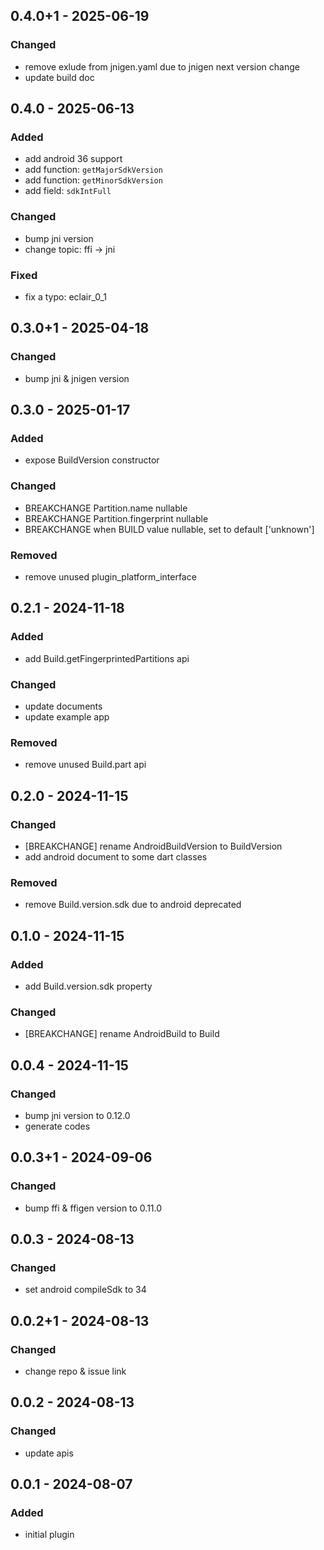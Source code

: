 ## 0.4.0+1 - 2025-06-19
### Changed
- remove exlude from jnigen.yaml due to jnigen next version change
- update build doc

## 0.4.0 - 2025-06-13
### Added
- add android 36 support
- add function: `getMajorSdkVersion`
- add function: `getMinorSdkVersion`
- add field: `sdkIntFull`

### Changed
- bump jni version
- change topic: ffi -> jni

### Fixed
- fix a typo: eclair\_0\_1

## 0.3.0+1 - 2025-04-18
### Changed
- bump jni & jnigen version

## 0.3.0 - 2025-01-17
### Added
- expose BuildVersion constructor

### Changed
- BREAKCHANGE Partition.name nullable
- BREAKCHANGE Partition.fingerprint nullable
- BREAKCHANGE when BUILD value nullable, set to default \['unknown'\]

### Removed
- remove unused plugin\_platform\_interface

## 0.2.1 - 2024-11-18
### Added
- add Build.getFingerprintedPartitions api

### Changed
- update documents
- update example app

### Removed
- remove unused Build.part api

## 0.2.0 - 2024-11-15
### Changed
- \[BREAKCHANGE\] rename AndroidBuildVersion to BuildVersion
- add android document to some dart classes

### Removed
- remove Build.version.sdk due to android deprecated

## 0.1.0 - 2024-11-15
### Added
- add Build.version.sdk property

### Changed
- \[BREAKCHANGE\] rename AndroidBuild to Build

## 0.0.4 - 2024-11-15
### Changed
- bump jni version to 0.12.0
- generate codes

## 0.0.3+1 - 2024-09-06
### Changed
- bump ffi & ffigen version to 0.11.0

## 0.0.3 - 2024-08-13
### Changed
- set android compileSdk to 34

## 0.0.2+1 - 2024-08-13
### Changed
- change repo & issue link

## 0.0.2 - 2024-08-13
### Changed
- update apis

## 0.0.1 - 2024-08-07
### Added
- initial plugin
